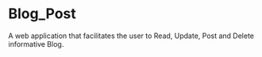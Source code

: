 # Blog_Post
A web application that facilitates the user to  Read, Update, Post and Delete informative Blog.
